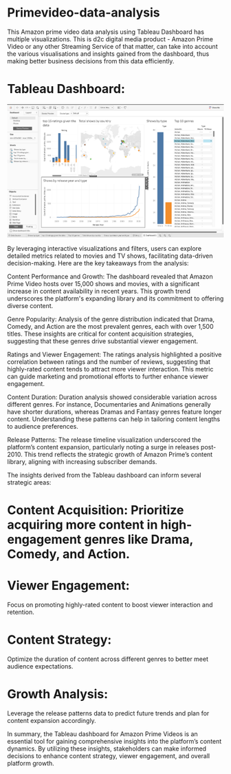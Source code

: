 # Primevideo-data-analysis
This Amazon prime video data analysis using Tableau Dashboard has multiple visualizations. This is d2c digital media product - Amazon Prime Video or any other Streaming Service of that matter, can take into account the various visualisations and insights gained from the dashboard, thus making better business decisions from this data efficiently.

# Tableau Dashboard:
![Tableau Dashboard](https://github.com/Madhuvod/primevideo-data-analytics/blob/main/primevideo_dashboard.png)

By leveraging interactive visualizations and filters, users can explore detailed metrics related to movies and TV shows, facilitating data-driven decision-making. Here are the key takeaways from the analysis:

Content Performance and Growth: The dashboard revealed that Amazon Prime Video hosts over 15,000 shows and movies, with a significant increase in content availability in recent years. This growth trend underscores the platform's expanding library and its commitment to offering diverse content.

Genre Popularity: Analysis of the genre distribution indicated that Drama, Comedy, and Action are the most prevalent genres, each with over 1,500 titles. These insights are critical for content acquisition strategies, suggesting that these genres drive substantial viewer engagement.

Ratings and Viewer Engagement: The ratings analysis highlighted a positive correlation between ratings and the number of reviews, suggesting that highly-rated content tends to attract more viewer interaction. This metric can guide marketing and promotional efforts to further enhance viewer engagement.

Content Duration: Duration analysis showed considerable variation across different genres. For instance, Documentaries and Animations generally have shorter durations, whereas Dramas and Fantasy genres feature longer content. Understanding these patterns can help in tailoring content lengths to audience preferences.

Release Patterns: The release timeline visualization underscored the platform’s content expansion, particularly noting a surge in releases post-2010. This trend reflects the strategic growth of Amazon Prime’s content library, aligning with increasing subscriber demands.

The insights derived from the Tableau dashboard can inform several strategic areas:

# Content Acquisition: Prioritize acquiring more content in high-engagement genres like Drama, Comedy, and Action.
# Viewer Engagement: 
Focus on promoting highly-rated content to boost viewer interaction and retention.
# Content Strategy: 
Optimize the duration of content across different genres to better meet audience expectations.
# Growth Analysis: 
Leverage the release patterns data to predict future trends and plan for content expansion accordingly.

In summary, the Tableau dashboard for Amazon Prime Videos is an essential tool for gaining comprehensive insights into the platform’s content dynamics. By utilizing these insights, stakeholders can make informed decisions to enhance content strategy, viewer engagement, and overall platform growth.
